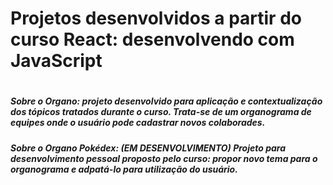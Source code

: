 <h1>Projetos desenvolvidos a partir do curso React: desenvolvendo com JavaScript<h1/>
<h5>Sobre o Organo: projeto desenvolvido para aplicação e contextualização dos tópicos tratados durante o curso. Trata-se de um organograma de equipes onde o usuário pode cadastrar novos colaborades.<h5/>
<h5>Sobre o Organo Pokédex: (EM DESENVOLVIMENTO) Projeto para desenvolvimento pessoal proposto pelo curso: propor novo tema para o organograma e adpatá-lo para utilização do usuário.<h5/>

